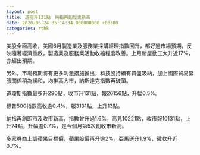 ```yaml
---
layout: post
title: 道指升131點　納指再創歷史新高
date: 2020-06-24 05:14:34.000000000 +08:00
categories: rthk
---
```


美股全面高收，美國6月製造業及服務業採購經理指數回升，都好過市場預期，反映隨著經濟重啟，製造業及服務業活動收縮程度改善。上月新屋動工大升近17%，亦超出預期。

另外，市場預期將有更多刺激措施推出，科技股持續有買盤吸納，加上國際貿易緊張關係稍為緩和，均推高大市，納斯達克指數再破頂。

道瓊斯指數最多升290點，收市升131點，報26156點，升幅0.5%。

標普500指數高收逾0.4%，報3131點，上升13點。

納指再創即市及收市新高，指數曾升過1.6%，高見10221點，收市報10131點，上升74點，升幅逾0.7%，是今個月第5次創收市新高。

多家券商上調蘋果目標價，蘋果股價再升逾2%。亞馬遜升1.9%，微軟升近0.7%。

